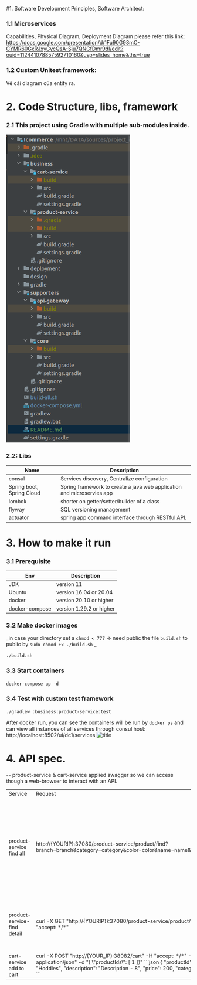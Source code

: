 #1. Software Development Principles, Software Architect:

### 1.1 Microservices
 Capabilities, Physical Diagram, Deployment Diagram please refer this link: https://docs.google.com/presentation/d/1Fu90G93mC-CYMR60GxRJxyCycQsA-Sju7QNCfDmr9dI/edit?ouid=112441078857592710160&usp=slides_home&ths=true
### 1.2 Custom Unitest framework:
 
Vẽ cái diagram của entity ra.

# 2. Code Structure, libs, framework

### 2.1 This project using Gradle with multiple sub-modules inside.

![title](design/2.1-projectstructure.png)

### 2.2: Libs

| Name      | Description |
| ----------- | ----------- |
| consul   | Services discovery, Centralize configuration        |
| Spring boot, Spring Cloud      | Spring framework to create a java web application and microservies app       |
| lombok   | shorter on getter/setter/builder of a class        |
| flyway   | SQL versioning management        |
| actuator   | spring app command interface through RESTful API.        |

# 3. How to make it run
### 3.1 Prerequisite

| Env      | Description |
| ----------- | ----------- |
| JDK      | version 11       |
| Ubuntu   | version 16.04 or 20.04        |
| docker   | version 20.10 or higher        |
| docker-compose   | version 1.29.2 or higher        |

### 3.2 Make docker images
 _in case your directory set a `chmod < 777` => need public the file `build.sh` to public by `sudo chmod +x ./build.sh` _
```
./build.sh
```
### 3.3 Start containers
```docker-compose up -d```
### 3.4 Test with custom test framework
```./gradlew :business:product-service:test```

After docker run, you can see the containers will be run by `docker ps` and can view all  instances of all services through consul host:
http://localhost:8502/ui/dc1/services
![title](design/consul.png)
# 4. API spec.
 -- product-service & cart-service applied swagger so we can access though a web-browser to interact with an API.
<table>
 <tr>
   <td> Service </td>  <td> Request </td> <td> Response </td>
 </tr>
 <tr>
  <td> product-service find all	 </td>
  <td> http://{YOURIP}:37080/product-service/product/find?branch=branch&category=category&color=color&name=name&page=0&size=100
	 </td>
  <td>
  
  ```json
  {
   "details": [
    {
     "category": "string",
     "description": "string",
     "name": "string",
     "price": 0,
     "productId": 0
    }
   ],
   "page": 0,
   "size": 0,
   "total": 0
  }
  ```

  </td>
</tr>

<tr>
  <td> product-service-find detail	 </td>
  <td> curl -X GET "http://{YOURIP}}:37080/product-service/product/find/1" -H "accept: */*"	 </td>
  <td>

  ```json
  {
 "productId": 1,
 "name": "Hoddies",
 "description": "Description - 8",
 "price": 200,
 "category": "Clothing"
}
  ```

  </td>
</tr>
<tr>
<td> cart-service add to cart</td>
<td>
curl -X POST "http://{YOUR_IP}:38082/cart" -H "accept: */*" -H "Content-Type: application/json" -d "{ \"productIds\": [ 1 ]}"
  ```json
  {
 "productId": 1,
 "name": "Hoddies",
 "description": "Description - 8",
 "price": 200,
 "category": "Clothing"
}
  ```

</td>
</tr>
</table>